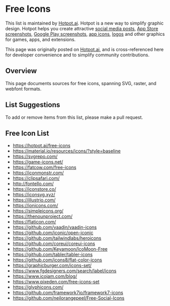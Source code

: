 # Free Icons
This list is maintained by [Hotpot.ai](https://hotpot.ai?s=github-free-icons). Hotpot is a new way to simplify graphic design. Hotpot helps you create attractive [social media posts](https://hotpot.ai/templates/instagram-post?s=github-free-icons), [App Store screenshots](https://hotpot.ai/templates/iphone-xs-max?s=github-free-icons), [Google Play screenshots](https://hotpot.ai/templates/samsung-s10?s=github-free-icons), [app icons](https://hotpot.ai/templates/app-store-icon?s=github-free-icons), [logos](https://hotpot.ai/templates/text-design?s=github-free-icons) and other graphics for games, apps, and extensions.

This page was originally posted on [Hotpot.ai](https://hotpot.ai/free-icons), and is cross-referenced here for developer convenience and to simplify community contributions.

## Overview
This page documents sources for free icons, spanning SVG, raster, and webfont formats.

## List Suggestions
To add or remove items from this list, please make a pull request.

## Free Icon List
* https://hotpot.ai/free-icons
* https://material.io/resources/icons/?style=baseline
* https://svgrepo.com/
* https://game-icons.net/
* https://fatcow.com/free-icons
* https://iconmonstr.com/
* https://clipsafari.com/
* http://fontello.com/
* https://iconstore.co/
* https://iconsvg.xyz/
* https://illustrio.com/
* https://ionicons.com/
* https://simpleicons.org/
* https://thenounproject.com/
* https://flaticon.com/
* https://github.com/vaadin/vaadin-icons
* https://github.com/iconic/open-iconic
* https://github.com/tailwindlabs/heroicons
* https://github.com/coreui/coreui-icons
* https://github.com/Keyamoon/IcoMoon-Free
* https://github.com/tabler/tabler-icons
* https://github.com/icons8/flat-color-icons
* https://graphicburger.com/icons-set/
* https://www.fgdesigners.com/search/label/icons
* https://www.icojam.com/blog/
* https://www.pixeden.com/free-icons-set
* https://glyphicons.com/
* https://github.com/framework7io/framework7-icons
* https://github.com/neilorangepeel/Free-Social-Icons
